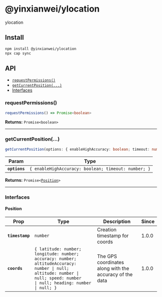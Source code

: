 # @yinxianwei/ylocation

ylocation

## Install

```bash
npm install @yinxianwei/ylocation
npx cap sync
```

## API

<docgen-index>

* [`requestPermissions()`](#requestpermissions)
* [`getCurrentPosition(...)`](#getcurrentposition)
* [Interfaces](#interfaces)

</docgen-index>

<docgen-api>
<!--Update the source file JSDoc comments and rerun docgen to update the docs below-->

### requestPermissions()

```typescript
requestPermissions() => Promise<boolean>
```

**Returns:** <code>Promise&lt;boolean&gt;</code>

--------------------


### getCurrentPosition(...)

```typescript
getCurrentPosition(options: { enableHighAccuracy: boolean; timeout: number; }) => Promise<Position>
```

| Param         | Type                                                           |
| ------------- | -------------------------------------------------------------- |
| **`options`** | <code>{ enableHighAccuracy: boolean; timeout: number; }</code> |

**Returns:** <code>Promise&lt;<a href="#position">Position</a>&gt;</code>

--------------------


### Interfaces


#### Position

| Prop            | Type                                                                                                                                                                                | Description                                             | Since |
| --------------- | ----------------------------------------------------------------------------------------------------------------------------------------------------------------------------------- | ------------------------------------------------------- | ----- |
| **`timestamp`** | <code>number</code>                                                                                                                                                                 | Creation timestamp for coords                           | 1.0.0 |
| **`coords`**    | <code>{ latitude: number; longitude: number; accuracy: number; altitudeAccuracy: number \| null; altitude: number \| null; speed: number \| null; heading: number \| null; }</code> | The GPS coordinates along with the accuracy of the data | 1.0.0 |

</docgen-api>
